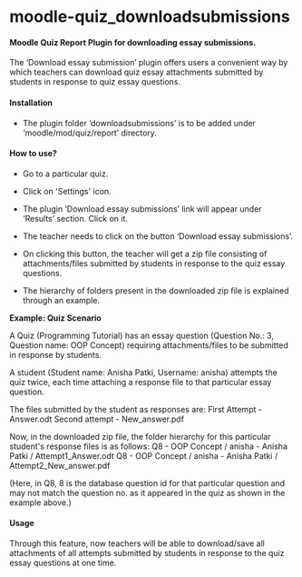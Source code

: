 # moodle-quiz_downloadsubmissions

#### Moodle Quiz Report Plugin for downloading essay submissions. 

The ‘Download essay submission’ plugin offers users a convenient way by which teachers can download quiz essay attachments submitted by students in response to quiz essay questions.  

#### Installation
* The plugin folder ‘downloadsubmissions’ is to be added under ‘moodle/mod/quiz/report’ directory.

#### How to use?
 * Go to a particular quiz.

 * Click on 'Settings' icon.

 * The plugin ‘Download essay submissions’ link will appear under ‘Results’ section. Click on it.

 * The teacher needs to click on the button ‘Download essay submissions’.

 * On clicking this button, the teacher will get a zip file consisting of attachments/files submitted by students in response to the quiz essay questions.
 
 * The hierarchy of folders present in the downloaded zip file is explained through an example.
 
 <b> Example: Quiz Scenario </b>
 
 A Quiz (Programming Tutorial) has an essay question (Question No.: 3, Question name: OOP Concept) requiring attachments/files to be submitted in response by students.
 
 A student (Student name: Anisha Patki, Username: anisha) attempts the quiz twice, each time attaching a response file to that particular essay question.
 
 The files submitted by the student as responses are:
 First Attempt - Answer.odt
 Second attempt - New_answer.pdf
 
 Now, in the downloaded zip file, the folder hierarchy for this particular student's response files is as follows:
 Q8 - OOP Concept / anisha - Anisha Patki / Attempt1_Answer.odt
 Q8 - OOP Concept / anisha - Anisha Patki / Attempt2_New_answer.pdf
 
 (Here, in Q8, 8 is the database question id for that particular question and may not match the question no. as it appeared in the quiz as shown in the example above.)
 
 
#### Usage

Through this feature, now teachers will be able to download/save all attachments of all attempts submitted by students in response to the quiz essay questions at one time.